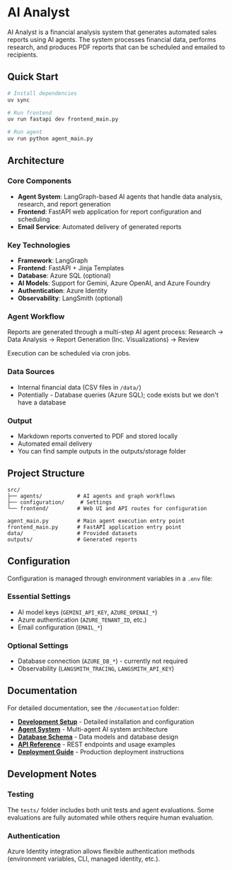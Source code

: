 # AI Analyst

AI Analyst is a financial analysis system that generates automated sales reports using AI agents. The system processes financial data, performs research, and produces PDF reports that can be scheduled and emailed to recipients.

## Quick Start

```bash
# Install dependencies
uv sync

# Run frontend
uv run fastapi dev frontend_main.py

# Run agent
uv run python agent_main.py
```

## Architecture

### Core Components

- **Agent System**: LangGraph-based AI agents that handle data analysis, research, and report generation
- **Frontend**: FastAPI web application for report configuration and scheduling
- **Email Service**: Automated delivery of generated reports

### Key Technologies

- **Framework**: LangGraph
- **Frontend**: FastAPI + Jinja Templates
- **Database**: Azure SQL (optional)
- **AI Models**: Support for Gemini, Azure OpenAI, and Azure Foundry
- **Authentication**: Azure Identity
- **Observability**: LangSmith (optional)

### Agent Workflow

Reports are generated through a multi-step AI agent process:
Research → Data Analysis → Report Generation (Inc. Visualizations) → Review

Execution can be scheduled via cron jobs.

### Data Sources

- Internal financial data (CSV files in `/data/`)
- Potentially - Database queries (Azure SQL); code exists but we don't have a database

### Output

- Markdown reports converted to PDF and stored locally
- Automated email delivery
- You can find sample outputs in the outputs/storage folder

## Project Structure

```text
src/
├── agents/           # AI agents and graph workflows
├── configuration/     # Settings
└── frontend/         # Web UI and API routes for configuration

agent_main.py         # Main agent execution entry point
frontend_main.py      # FastAPI application entry point
data/                 # Provided datasets
outputs/              # Generated reports
```

## Configuration

Configuration is managed through environment variables in a `.env` file:

### Essential Settings

- AI model keys (`GEMINI_API_KEY`, `AZURE_OPENAI_*`)
- Azure authentication (`AZURE_TENANT_ID`, etc.)
- Email configuration (`EMAIL_*`)

### Optional Settings

- Database connection (`AZURE_DB_*`) - currently not required
- Observability (`LANGSMITH_TRACING`, `LANGSMITH_API_KEY`)

## Documentation

For detailed documentation, see the `/documentation` folder:

- **[Development Setup](documentation/setup.md)** - Detailed installation and configuration
- **[Agent System](documentation/architecture/agents.md)** - Multi-agent AI system architecture
- **[Database Schema](documentation/architecture/database.md)** - Data models and database design
- **[API Reference](documentation/api.md)** - REST endpoints and usage examples
- **[Deployment Guide](documentation/deployment.md)** - Production deployment instructions

## Development Notes

### Testing

The `tests/` folder includes both unit tests and agent evaluations. Some evaluations are fully automated while others require human evaluation.

### Authentication

Azure Identity integration allows flexible authentication methods (environment variables, CLI, managed identity, etc.).
